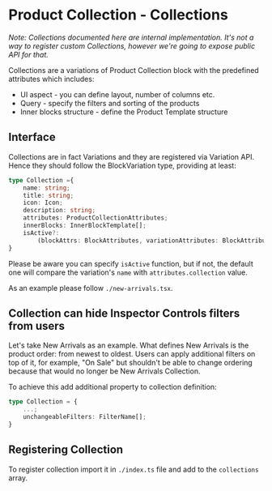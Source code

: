 # Product Collection - Collections

_Note: Collections documented here are internal implementation. It's not a way to register custom Collections, however we're going to expose public API for that._

Collections are a variations of Product Collection block with the predefined attributes which includes:

- UI aspect - you can define layout, number of columns etc.
- Query - specify the filters and sorting of the products
- Inner blocks structure - define the Product Template structure

## Interface

Collections are in fact Variations and they are registered via Variation API. Hence they should follow the BlockVariation type, providing at least:

```typescript
type Collection ={
	name: string;
	title: string;
	icon: Icon;
	description: string;
	attributes: ProductCollectionAttributes;
	innerBlocks: InnerBlockTemplate[];
	isActive?:
		(blockAttrs: BlockAttributes, variationAttributes: BlockAttributes) => boolean;
}
```

Please be aware you can specify `isActive` function, but if not, the default one will compare the variation's `name` with `attributes.collection` value.

As an example please follow `./new-arrivals.tsx`.

## Collection can hide Inspector Controls filters from users

Let's take New Arrivals as an example. What defines New Arrivals is the product order: from newest to oldest. Users can apply additional filters on top of it, for example, "On Sale" but shouldn't be able to change ordering because that would no longer be New Arrivals Collection.

To achieve this add additional property to collection definition:

```typescript
type Collection = {
	...;
	unchangeableFilters: FilterName[];
}
```

## Registering Collection

To register collection import it in `./index.ts` file and add to the `collections` array.
